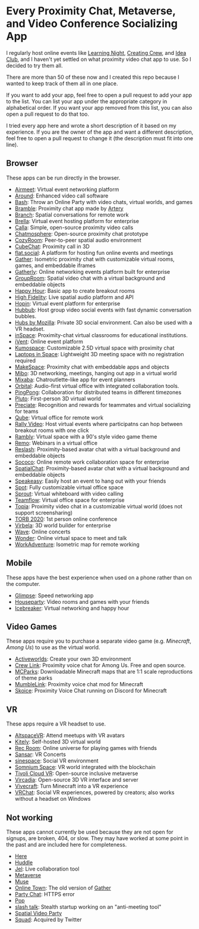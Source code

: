 # Every Proximity Chat, Metaverse, and Video Conference Socializing App

I regularly host online events like [Learning Night](https://billmei.net/blog/learning-night), [Creating Crew](https://billmei.net/blog/creating-crew), and [Idea Club](https://billmei.net/blog/idea-club), and I haven't yet settled on what proximity video chat app to use. So I decided to try them all.

There are more than 50 of these now and I created this repo because I wanted to keep track of them all in one place.

If you want to add your app, feel free to open a pull request to add your app to the list. You can list your app under the appropriate category in alphabetical order. If you want your app removed from this list, you can also open a pull request to do that too.

I tried every app here and wrote a short description of it based on my experience. If you are the owner of the app and want a different description, feel free to open a pull request to change it (the description must fit into one line).

## Browser

These apps can be run directly in the browser.

- [Airmeet](https://airmeet.com): Virtual event networking platform
- [Around](https://www.around.co/): Enhanced video call software
- [Bash](https://throwabash.com/): Throw an Online Party with video chats, virtual worlds, and games
- [Bramble](https://www.bramble.live/): Proximity chat app made by [Artery](https://artery.is/)
- [Branch](https://branch.gg): Spatial conversations for remote work
- [Brella](https://www.brella.io/): Virtual event hosting platform for enterprise
- [Calla](https://calla.chat): Simple, open-source proximity video calls
- [Chatmosphere](https://chatmosphere.cc/): Open-source proximity chat prototype
- [CozyRoom](https://cozyroom.xyz): Peer-to-peer spatial audio environment
- [CubeChat](https://cubechat.io): Proximity call in 3D
- [flat.social](https://flat.social): A platform for hosting fun online events and meetings
- [Gather](https://gather.town): Isometric proximity chat with customizable virtual rooms, games, and embeddable iframes
- [Gatherly](https://gatherly.io): Online networking events platform built for enterprise
- [GroupRoom](https://grouproom.io): Spatial video chat with a virtual background and embeddable objects
- [Happy Hour](https://happyhour.ianwdavis.com): Basic app to create breakout rooms
- [High Fidelity](https://highfidelity.com): Live spatial audio platform and API
- [Hopin](https://hopin.to): Virtual event platform for enterprise
- [Hubbub](https://hubbub.live/): Host group video social events with fast dynamic conversation bubbles.
- [Hubs by Mozilla](https://hubs.mozilla.com/): Private 3D social environment. Can also be used with a VR headset.
- [inSpace](https://inspace.chat/): Proximity-chat virtual classrooms for educational institutions.
- [iVent](https://ivent-uk.com): Online event platform
- [Kumospace](https://www.kumospace.com/): Customizable 2.5D virtual space with proximity chat
- [Laptops in Space](https://app.laptopsinspace.de): Lightweight 3D meeting space with no registration required
- [MakeSpace](https://makespace.fun): Proximity chat with embeddable apps and objects
- [Mibo](https://getmibo.com/): 3D networking, meetings, hanging out app in a virtual world
- [Mixaba](https://mixaba.com): Chatroutlette-like app for event planners
- [Orbital](https://orbital.chat): Audio-first virtual office with integrated collaboration tools.
- [PingPong](https://www.getpingpong.com/): Collaboration for distributed teams in different timezones
- [Pluto](https://pluto.video/): First-person 3D virtual world
- [Preciate](https://preciate.com/): Recognition and rewards for teammates and virtual socializing for teams
- [Qube](https://qube.work): Virtual office for remote work
- [Rally Video](https://www.rally.video): Host virtual events where participatns can hop between breakout rooms with one click
- [Rambly](https://rambly.app): Virtual space with a 90's style video game theme
- [Remo](https://remo.co): Webinars in a virtual office
- [Reslash](https://reslash.co): Proximity-based avatar chat with a virtual background and embeddable objects
- [Sococo](https://sococo.com): Online remote work collaboration space for enterprise
- [SpatialChat](https://spatial.chat): Proximity-based avatar chat with a virtual background and embeddable objects
- [Speakeasy](https://speakeasy.co/): Easily host an event to hang out with your friends
- [Spot](https://www.spot.xyz): Fully customizable virtual office space
- [Sprout](https://sprout.place/): Virtual whiteboard with video calling
- [Teamflow](https://teamflowhq.com): Virtual office space for enterprise
- [Topia](https://topia.io): Proximity video chat in a customizable virtual world (does not support screensharing)
- [TORB 2020](https://yorb.itp.io): 1st person online conference
- [Virbela](https://www.virbela.com/): 3D world builder for enterprise
- [Wave](https://wavexr.com): Online concerts
- [Wonder](https://wonder.me): Online virtual space to meet and talk
- [WorkAdventure](https://workadventu.re): Isometric map for remote working

## Mobile

These apps have the best experience when used on a phone rather than on the computer.

- [Glimpse](https://joinglimpse.com): Speed networking app
- [Houseparty](https://houseparty.com/): Video rooms and games with your friends
- [Icebreaker](https://icebreaker.video): Virtual networking and happy hour

## Video Games

These apps require you to purchase a separate video game (e.g. _Minecraft_, _Among Us_) to use as the virtual world.

- [Activeworlds](https://www.activeworlds.com/): Create your own 3D environment
- [Crew Link](https://github.com/ottomated/CrewLink): Proximity voice chat for Among Us. Free and open source.
- [MCParks](https://mcparks.us): Downloadable Minecraft maps that are 1:1 scale reproductions of theme parks 
- [MumbleLink](https://www.curseforge.com/minecraft/mc-mods/mumblelink): Proximity voice chat mod for Minecraft
- [Skoice](https://www.spigotmc.org/resources/skoice-proximity-voice-chat.82861/): Proximity Voice Chat running on Discord for Minecraft

## VR

These apps require a VR headset to use.

- [AltspaceVR](https://altvr.com): Attend meetups with VR avatars
- [Kitely](https://kitely.com): Self-hosted 3D virtual world
- [Rec Room](https://recroom.com): Online universe for playing games with friends
- [Sansar](https://sansar.com): VR Concerts
- [sinespace](https://sine.space/vr): Social VR environment
- [Somnium Space](https://somniumspace.com): VR world integrated with the blockchain
- [Tivoli Cloud VR](https://tivolicloud.com/): Open-source inclusive metaverse
- [Vircadia](https://vircadia.com): Open-source 3D VR interface and server
- [Vivecraft](http://www.vivecraft.org/): Turn Minecraft into a VR experience
- [VRChat](https://vrchat.com/): Social VR experiences, powered by creators; also works without a headset on Windows

## Not working

These apps cannot currently be used because they are not open for signups, are broken, 404, or slow. They may have worked at some point in the past and are included here for completeness.

- [Here](https://here.fm)
- [Huddle](https://meet.huddlehq.io/)
- [Jel](https://jel.app): Live collaboration tool
- [Metaverse](https://metaversehq.com)
- [Muse](https://muze.nyc)
- [Online Town](https://theonline.town): The old version of [Gather](https://gather.town/)
- [Party Chat](https://party.vipshek.com/): HTTPS error
- [Pop](https://pop.com)
- [slash talk](https://slashtalk.com): Stealth startup working on an "anti-meeting tool"
- [Spatial Video Party](https://party.mookerj.ee/)
- [Squad](https://squadapp.io): Acquired by Twitter

